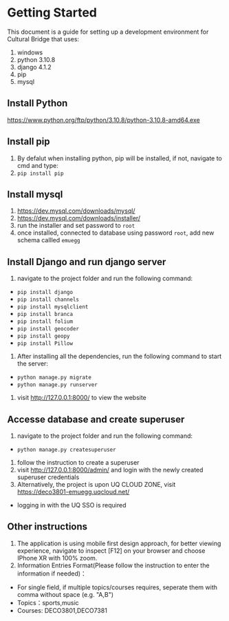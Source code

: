 # Getting Started
This document is a guide for setting up a development environment for Cultural Bridge that uses:
1. windows
1. python 3.10.8
1. django 4.1.2
1. pip
1. mysql
## Install Python
https://www.python.org/ftp/python/3.10.8/python-3.10.8-amd64.exe

## Install pip
1. By defalut when installing python, pip will be installed, if not, navigate to cmd and type:
1. `pip install pip`

## Install mysql
1. https://dev.mysql.com/downloads/mysql/
1. https://dev.mysql.com/downloads/installer/
1. run the installer and set password to `root`
1. once installed, connected to database using password `root`, add new schema callled `emuegg`

## Install Django and run django server
1. navigate to the project folder and run the following command:
- `pip install django`
- `pip install channels`
- `pip install mysqlclient`
- `pip install branca`
- `pip install folium`
- `pip install geocoder`
- `pip install geopy`
- `pip install Pillow`
1. After installing all the dependencies, run the following command to start the server:
- `python manage.py migrate`
- `python manage.py runserver`
1. visit http://127.0.0.1:8000/ to view the website

## Accesse database and create superuser
1. navigate to the project folder and run the following command:
- `python manage.py createsuperuser`
1. follow the instruction to create a superuser
1. visit http://127.0.0.1:8000/admin/ and login with the newly created superuser credentials
1. Alternatively, the project is upon UQ CLOUD ZONE, visit https://deco3801-emuegg.uqcloud.net/
- logging in with the UQ SSO is required


## Other instructions
1. The application is using mobile first design approach, for better viewing experience, navigate to inspect [F12] on your browser and choose IPhone XR with 100% zoom.
1. Information Entries Format(Please follow the instruction to enter the information if needed)：
- For single field, if multiple topics/courses requires, seperate them with comma without space (e.g. "A,B")
- Topics：sports,music
- Courses: DECO3801,DECO7381


